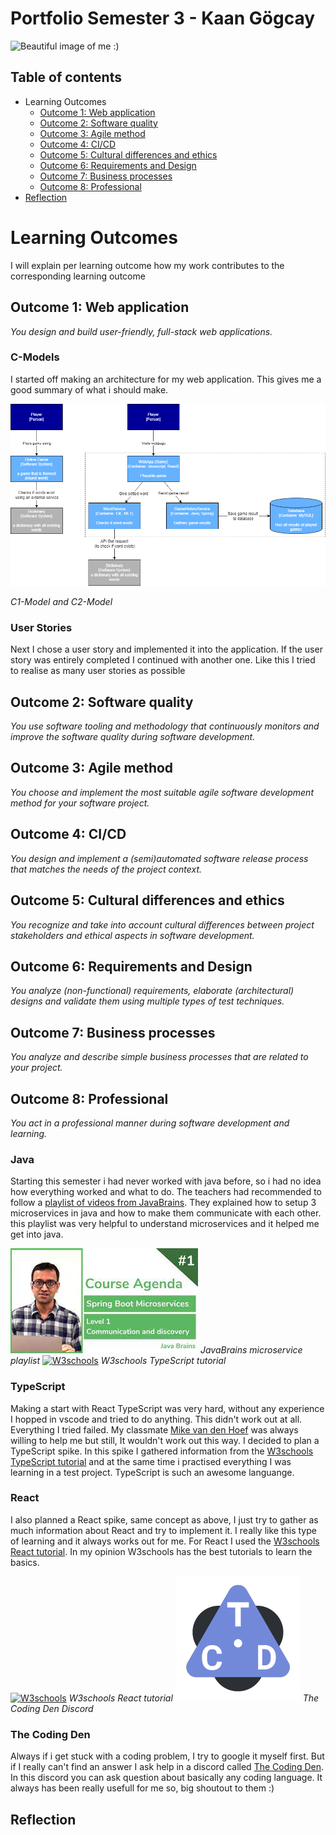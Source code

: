 # Portfolio Semester 3 - Kaan Gögcay

![Beautiful image of me :)](https://github.com/KaanGogcay/Portfolio/blob/master/Assets/img/KaanG%C3%B6gcay.png?raw=true)

## Table of contents
 - Learning Outcomes
   - [Outcome 1: Web application](#outcome-1-web-application)
   - [Outcome 2: Software quality](#outcome-2-software-quality)
   - [Outcome 3: Agile method](#outcome-3-agile-method)
   - [Outcome 4: CI/CD](#outcome-4-cicd)
   - [Outcome 5: Cultural differences and ethics](#outcome-5-cultural-differences-and-ethics)
   - [Outcome 6: Requirements and Design](#outcome-6-requirements-and-design)
   - [Outcome 7: Business processes](#outcome-7-business-processes)
   - [Outcome 8: Professional](#outcome-8-professional)
 - [Reflection](#reflection)

# Learning Outcomes
I will explain per learning outcome how my work contributes to the corresponding learning outcome

## Outcome 1: Web application
*You design and build user-friendly, full-stack web applications.*

### C-Models
I started off making an architecture for my web application. This gives me a good summary of what i should make.

![C-Models](https://github.com/CrossyChainsaw/Portfolio/blob/master/Assets/img/C-Models.png)

*C1-Model and C2-Model*

### User Stories
Next I chose a user story and implemented it into the application. If the user story was entirely completed I continued with another one. Like this I tried to realise as many user stories as possible

## Outcome 2: Software quality
*You use software tooling and methodology that continuously monitors and improve the software quality during software development.*

## Outcome 3: Agile method
*You choose and implement the most suitable agile software development method for your software project.*

## Outcome 4: CI/CD
*You design and implement a (semi)automated software release process that matches the needs of the project context.*

## Outcome 5: Cultural differences and ethics
*You recognize and take into account cultural differences between project stakeholders and ethical aspects in software development.*

## Outcome 6: Requirements and Design
*You analyze (non-functional) requirements, elaborate (architectural) designs and validate them using multiple types of test techniques.*

## Outcome 7: Business processes
*You analyze and describe simple business processes that are related to your project.*

## Outcome 8: Professional
*You act in a professional manner during software development and learning.*

### Java
Starting this semester i had never worked with java before, so i had no idea how everything worked and what to do. The teachers had recommended to follow a [playlist of videos from JavaBrains](https://www.youtube.com/watch?v=y8IQb4ofjDo&list=PLqq-6Pq4lTTZSKAFG6aCDVDP86Qx4lNas&index=2). They explained how to setup 3 microservices in java and how to make them communicate with each other. this playlist was very helpful to understand microservices and it helped me get into java.

[![playlist of videos from JavaBrains](https://github.com/CrossyChainsaw/Portfolio/blob/master/Assets/img/microService.png)](https://www.youtube.com/watch?v=y8IQb4ofjDo&list=PLqq-6Pq4lTTZSKAFG6aCDVDP86Qx4lNas&index=1&ab_channel=JavaBrains)
*JavaBrains microservice playlist* 
[![W3schools](https://yt3.ggpht.com/dW6to0x5Crmeh7yi-YPLcQRqVrBtx2BSh8eoKTJbE8NbjloQ0sqlmdszIlxokJU_97-ndOt_=s176-c-k-c0x00ffffff-no-rj)](https://www.w3schools.com/typescript/index.php)
*W3schools TypeScript tutorial*

### TypeScript
Making a start with React TypeScript was very hard, without any experience I hopped in vscode and tried to do anything. This didn't work out at all. Everything I tried failed. My classmate [Mike van den Hoef](https://github.com/Headoros) was always willing to help me but still, It wouldn't work out this way. I decided to plan a TypeScript spike. In this spike I gathered information from the [W3schools TypeScript tutorial](https://www.w3schools.com/typescript/index.php) and at the same time i practised everything I was learning in a test project. TypeScript is such an awesome languange.

### React
I also planned a React spike, same concept as above, I just try to gather as much information about React and try to implement it. I really like this type of learning and it always works out for me. For React I used the [W3schools React tutorial](https://www.w3schools.com/REACT/default.asp). In my opinion W3schools has the best tutorials to learn the basics.

[![W3schools](https://yt3.ggpht.com/dW6to0x5Crmeh7yi-YPLcQRqVrBtx2BSh8eoKTJbE8NbjloQ0sqlmdszIlxokJU_97-ndOt_=s176-c-k-c0x00ffffff-no-rj)](https://www.w3schools.com/REACT/default.asp)
*W3schools React tutorial*
[![TheCodingDen](https://github.com/CrossyChainsaw/Portfolio/blob/master/Assets/img/TheCodingDen.png)](https://discord.com/invite/code)
*The Coding Den Discord*

### The Coding Den
Always if i get stuck with a coding problem, I try to google it myself first. But if I really can't find an answer I ask help in a discord called [The Coding Den](https://discord.gg/code). In this discord you can ask question about basically any coding language. It always has been really usefull for me so, big shoutout to them :)

## Reflection
